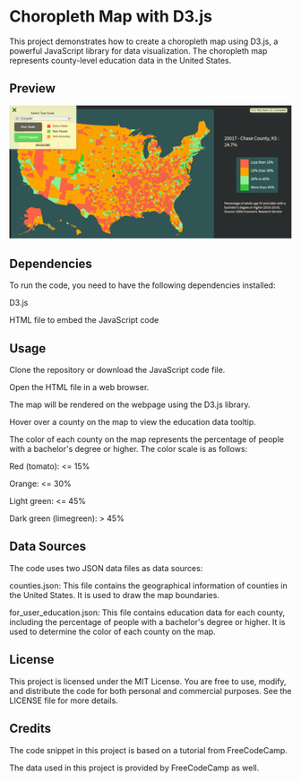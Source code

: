 # Choropleth Map with D3.js

This project demonstrates how to create a choropleth map using D3.js, a powerful JavaScript library for data visualization. The choropleth map represents county-level education data in the United States.

## Preview

![Preview](ChoroplethMap.png)

## Dependencies

To run the code, you need to have the following dependencies installed:

D3.js 

HTML file to embed the JavaScript code

## Usage

Clone the repository or download the JavaScript code file.

Open the HTML file in a web browser.

The map will be rendered on the webpage using the D3.js library.

Hover over a county on the map to view the education data tooltip.

The color of each county on the map represents the percentage of people with a bachelor's degree or higher. The color scale is as follows:

Red (tomato): <= 15%

Orange: <= 30%

Light green: <= 45%

Dark green (limegreen): > 45%

## Data Sources

The code uses two JSON data files as data sources:

counties.json: This file contains the geographical information of counties in the United States. 
It is used to draw the map boundaries.

for_user_education.json: This file contains education data for each county, including the percentage of people with a bachelor's degree or higher. It is used to determine the color of each county on the map.

## License

This project is licensed under the MIT License. You are free to use, modify, and distribute the code for both personal and commercial purposes. See the LICENSE file for more details.

## Credits

The code snippet in this project is based on a tutorial from FreeCodeCamp.

The data used in this project is provided by FreeCodeCamp as well.

